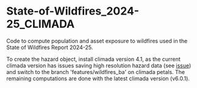 # State-of-Wildfires_2024-25_CLIMADA
Code to compute population and asset exposure to wildfires used in the State of Wildfires Report 2024-25.

To create the hazard object, install climada version 4.1, as the current climada version has issues saving high resolution hazard data (see [issue](https://github.com/CLIMADA-project/climada_python/issues/1055)) and switch to the branch 'features/wildfires_ba' on climada petals.
The remaining computations are done with the latest climada version (v6.0.1).
